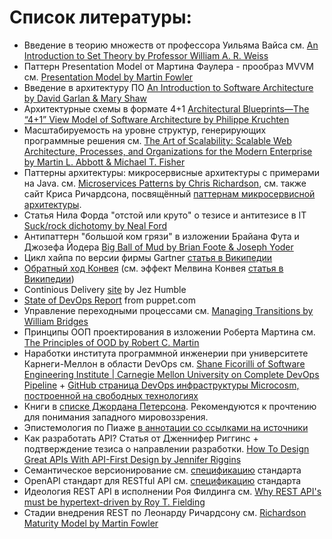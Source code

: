 
# Список литературы:

- Введение в теорию множеств от профессора Уильяма Вайса см. [An Introduction to Set Theory by Professor William A. R. Weiss](http://www.math.toronto.edu/weiss/set_theory.pdf)
- Паттерн Presentation Model от Мартина Фаулера - прообраз MVVM см. [Presentation Model by Martin Fowler](https://martinfowler.com/eaaDev/PresentationModel.html)
- Введение в архитектуру ПО [An Introduction to Software Architecture by David Garlan & Mary Shaw](https://www.cs.cmu.edu/afs/cs/project/able/ftp/intro_softarch/intro_softarch.pdf)
- Архитектурные схемы в формате 4+1 [Architectural Blueprints—The “4+1” View Model of Software Architecture by Philippe Kruchten](https://www.cs.ubc.ca/~gregor/teaching/papers/4+1view-architecture.pdf)
- Масштабируемость на уровне структур, генерирующих программные решения см. [The Art of Scalability: Scalable Web Architecture, Processes, and Organizations for the Modern Enterprise by Martin L. Abbott & Michael T. Fisher](http://theartofscalability.com)
- Паттерны архитектуры: микросервисные архитектуры с примерами на Java. см. [Microservices Patterns by Chris Richardson](https://www.manning.com/books/microservices-patterns), см. также сайт Криса Ричардсона, посвящённый [паттернам микросервисной архитектуры](https://microservices.io/patterns/microservices).
- Статья Нила Форда "отстой или круто" о тезисе и антитезисе в IT [Suck/rock dichotomy by Neal Ford](http://nealford.com/memeagora/2009/08/05/suck-rock-dichotomy.html)
- Антипаттерн "большой ком грязи" в изложении Брайана Фута и Джозефа Йодера [Big Ball of Mud by Brian Foote & Joseph Yoder](http://www.laputan.org/mud/)
- Цикл хайпа по версии фирмы Gartner [статья в Википедии](https://en.wikipedia.org/wiki/Hype_cycle)
- [Обратный ход Конвея](https://www.thoughtworks.com/radar/techniques/inverse-conway-maneuver) (см. эффект Мелвина Конвея [статья в Википедии](https://en.wikipedia.org/wiki/Conway%27s_law)) 
- Continious Delivery [site](https://continuousdelivery.com) by Jez Humble
- [State of DevOps Report](https://puppet.com/resources/whitepaper/state-of-devops-report) from puppet.com
- Управление переходными процессами см. [Managing Transitions by William Bridges](https://wmbridges.com/books/)
- Принципы ООП проектирования в изложении Роберта Мартина см. [The Principles of OOD by Robert C. Martin](http://butunclebob.com/ArticleS.UncleBob.PrinciplesOfOod)
- Наработки института программной инженерии при университете Карнеги-Меллон в области DevOps см. [Shane Ficorilli of Software Engineering Institute | Carnegie Mellon University on Complete DevOps Pipeline](https://www.youtube.com/watch?v=Hoctep7hvzg) + [GitHub страница DevOps инфраструктуры Microcosm, построенной на свободных технологиях](https://github.com/sls-all/devops-microcosm)
- Книги в [списке Джордана Петерсона](https://jordanbpeterson.com/great-books/). Рекомендуются к прочтению для понимания западного мировоззрения.
- Эпистемология по Пиаже [в аннотации со ссылками на источники](https://www.instructionaldesign.org/theories/genetic-epistemology/)
- Как разработать API? Статья от Дженнифер Риггинс + подтверждение тезиса о направлении разработки. [How To Design Great APIs With API-First Design by Jennifer Riggins](https://www.programmableweb.com/news/how-to-design-great-apis-api-first-design-and-raml/how-to/2015/07/10)
- Семантическое версионирование см. [спецификацию](https://semver.org) стандарта
- OpenAPI стандарт для RESTful API см. [спецификацию](https://github.com/OAI/OpenAPI-Specification/blob/master/versions/3.0.2.md) стандарта
- Идеология REST API в исполнении Роя Филдинга см. [Why REST API's must be hypertext-driven by Roy T. Fielding](http://roy.gbiv.com/untangled/2008/rest-apis-must-be-hypertext-driven)
- Стадии внедрения REST по Леонарду Ричардсону см. [Richardson Maturity Model by Martin Fowler](https://martinfowler.com/articles/richardsonMaturityModel.html)
